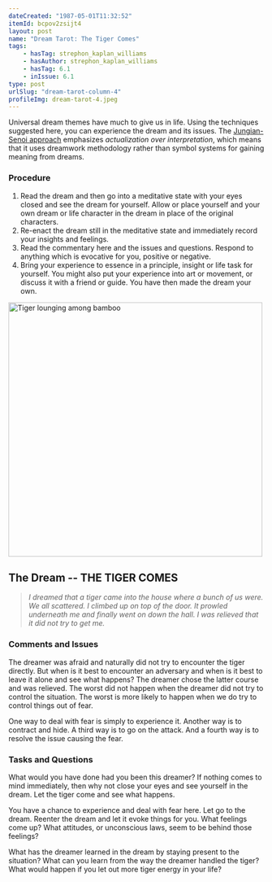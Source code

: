 ```yaml
---
dateCreated: "1987-05-01T11:32:52"
itemId: bcpov2zsijt4
layout: post
name: "Dream Tarot: The Tiger Comes"
tags:
    - hasTag: strephon_kaplan_williams
    - hasAuthor: strephon_kaplan_williams
    - hasTag: 6.1
    - inIssue: 6.1
type: post
urlSlug: "dream-tarot-column-4"
profileImg: dream-tarot-4.jpeg
---
```


Universal dream themes have much to give us in life. Using the techniques suggested here, you can experience the dream and its issues. The [Jungian-Senoi approach](../bcpov2zsijsa/the-jungian-senoi-approach-to-dreamwork) emphasizes _actualization over interpretation_, which means that it uses dreamwork methodology rather than symbol systems for gaining meaning from dreams.

### Procedure

1. Read the dream and then go into a meditative state with your eyes closed and see the dream for yourself. Allow or place yourself and your own dream or life character in the dream in place of the original characters.
2. Re-enact the dream still in the meditative state and immediately record your insights and feelings.
3. Read the commentary here and the issues and questions. Respond to anything which is evocative for you, positive or negative.
4. Bring your experience to essence in a principle, insight or life task for yourself. You might also put your experience into art or movement, or discuss it with a friend or guide. You have then made the dream your own.

<img src="../images/dream-tarot-4.jpeg" width="500" alt="Tiger lounging among bamboo"/>

## The Dream -- THE TIGER COMES

> _I dreamed that a tiger came into the house where a bunch of us were. We all scattered. I climbed up on top of the door. It prowled underneath me and finally went on down the hall. I was relieved that it did not try to get me._

### Comments and Issues

The dreamer was afraid and naturally did not try to encounter the tiger directly. But when is it best to encounter an adversary and when is it best to leave it alone and see what happens? The dreamer chose the latter course and was relieved. The worst did not happen when the dreamer did not try to control the situation. The worst is more likely to happen when we do try to control things out of fear.

One way to deal with fear is simply to experience it. Another way is to contract and hide. A third way is to go on the attack. And a fourth way is to resolve the issue causing the fear.

### Tasks and Questions

What would you have done had you been this dreamer? If nothing comes to mind immediately, then why not close your eyes and see yourself in the dream. Let the tiger come and see what happens.

You have a chance to experience and deal with fear here. Let go to the dream. Reenter the dream and let it evoke things for you. What feelings come up? What attitudes, or unconscious laws, seem to be behind those feelings?

What has the dreamer learned in the dream by staying present to the situation? What can you learn from the way the dreamer handled the tiger? What would happen if you let out more tiger energy in your life?
